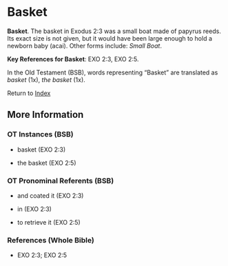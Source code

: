 # Basket
**Basket**. 
The basket in Exodus 2:3 was a small boat made of papyrus reeds. Its exact size is not given, but it would have been large enough to hold a newborn baby (acai). 
Other forms include: 
*Small Boat*. 


**Key References for Basket**: 
EXO 2:3, EXO 2:5. 


In the Old Testament (BSB), words representing “Basket” are translated as 
*basket* (1x), *the basket* (1x). 




Return to [Index](00-Index.md)

## More Information

### OT Instances (BSB)

* basket (EXO 2:3)

* the basket (EXO 2:5)



### OT Pronominal Referents (BSB)

* and coated it (EXO 2:3)

* in (EXO 2:3)

* to retrieve it (EXO 2:5)



### References (Whole Bible)

* EXO 2:3; EXO 2:5



